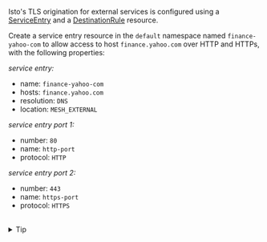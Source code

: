 Isto's TLS origination for external services is configured using
a [ServiceEntry](https://istio.io/latest/docs/reference/config/networking/service-entry/#ServiceEntry)
and a [DestinationRule](https://istio.io/latest/docs/reference/config/networking/destination-rule/)
resource.


Create a service entry resource in the `default` namespace named `finance-yahoo-com` to allow
access to host `finance.yahoo.com` over HTTP and HTTPs, with the following properties:


*service entry:*
- name: `finance-yahoo-com`
- hosts: `finance.yahoo.com`
- resolution: `DNS`
- location: `MESH_EXTERNAL`

*service entry port 1:*
- number: `80`
- name: `http-port`
- protocol: `HTTP`

*service entry port 2:*
- number: `443`
- name: `https-port`
- protocol: `HTTPS`


<br>
<details><summary>Tip</summary>

```plain
apiVersion: networking.istio.io/v1alpha3
kind: ServiceEntry
metadata:
  name: // TODO
spec:
  hosts:
  - // TODO
  ports:
  - number: // TODO
    name: // TODO
    protocol: // TODO
  - number: // TODO
    name: // TODO
    protocol: // TODO
  resolution: // TODO
  location: // TODO
```{{copy}}
</details>

<br>
<details><summary>Solution</summary>

```plain
apiVersion: networking.istio.io/v1alpha3
kind: ServiceEntry
metadata:
  name: finance-yahoo-com
spec:
  hosts:
  - finance.yahoo.com
  ports:
  - number: 80
    name: http-port
    protocol: HTTP
  - number: 443
    name: https-port
    protocol: HTTPS
  resolution: DNS
  location: `MESH_EXTERNAL`
```{{copy}}
</details>
